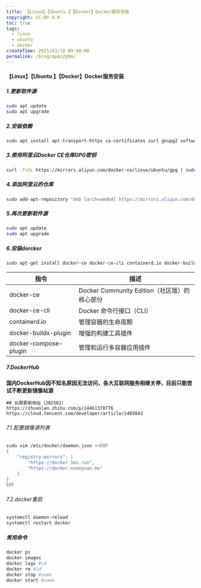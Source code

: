 ```yaml
---
title: 【Linux】【Ubuntu 】【Docker】Docker服务安装
copyright: CC-BY-4.0
toc: true
tags:
  - linux
  - ubunto
  - docker
createTime: 2025/03/18 09:00:00
permalink: /blog/mpqs2g9m/
---
```


#### 【Linux】【Ubuntu 】【Docker】Docker服务安装

##### 1.更新软件源

```bash
sudo apt update
sudo apt upgrade
```

##### 2.安装依赖

```bash
sudo apt install apt-transport-https ca-certificates curl gnupg2 software-properties-common
```

##### 3.使用阿里云Docker CE仓库GPG密钥

```bash
curl -fsSL https://mirrors.aliyun.com/docker-ce/linux/ubuntu/gpg | sudo apt-key add -
```

##### 4.添加阿里云的仓库

```bash
sudo add-apt-repository "deb [arch=amd64] https://mirrors.aliyun.com/docker-ce/linux/ubuntu $(lsb_release -cs) stable"
```

##### 5.再次更新软件源

```bash
sudo apt update
sudo apt upgrade
```

##### 6.安装dorcker

```bash
sudo apt-get install docker-ce docker-ce-cli containerd.io docker-buildx-plugin docker-compose-plugin
```

| 指令                  | 描述                                         |
| --------------------- | -------------------------------------------- |
| docker-ce             | Docker Community Edition（社区版）的核心部分 |
| docker-ce-cli         | Docker 命令行接口（CLI）                     |
| containerd.io         | 管理容器的生命周期                           |
| docker-buildx-plugin  | 增强的构建工具插件                           |
| docker-compose-plugin | 管理和运行多容器应用插件                     |

##### 7.DockerHub

**国内DockerHub因不知名原因无法访问，各大互联网服务相继关停，目前只能尝试不断更新镜像站源**

```http
## 长期更新地址（202502）
https://zhuanlan.zhihu.com/p/24461370776
https://cloud.tencent.com/developer/article/2485043
```

###### 7.1.配置镜像源列表

```bash
sudo vim /etc/docker/daemon.json <<EOF
{
    "registry-mirrors": [
        "https://docker.1ms.run",
        "https://docker.xuanyuan.me"
    ]
}
EOF
```

###### 7.2.docker重启

```bash
systemctl daemon-reload
systemctl restart docker
```

##### 常用命令

```bash
docker ps
docker images
docker logs #id
docker rm #id
docker stop #name
docker start #name
```